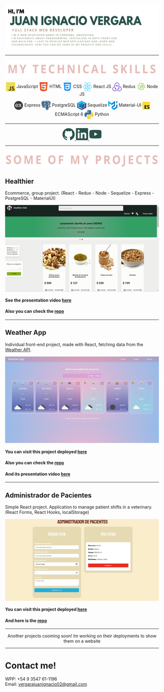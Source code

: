 <img src="./img/portada.png"/>

---
<p align="center">
<img src="./img/myskills.png" align="center" height="60"/>
</p>

<p align="center">
  <img src= "./img/skills/javascript.png" 
  width="30" height="30" align="center"/>
    JavaScript
  <img src="./img/skills/html5.png" 
  width="30" height="30" align="center"/>
    HTML
  <img src="./img/skills/css.png"
  width="30" height="30" align="center"/>
    CSS
  <img src="./img/skills/react.png"
   width="30" height="30" align="center"/>
    React JS
  <img src="./img/skills/redux.png"
  width="30" height="30" align="center"/>
    Redux
  <img src="./img/skills/nodejs.png"
  width="30" height="30" align="center"/>
    Node JS
</p>  

<p align="center">
  <img src="./img/skills/express.png"
  width="30" height="30" align="center"/>
    Express
  <img src="./img/skills/postgresql.png"
   width="30" height="30" align="center"/>
    PostgreSQL
  <img src="./img/skills/sequelize.png"
  width="30" height="30" align="center"/>
    Sequelize
  <img src="./img/skills/material.svg"
   width="30" height="30" align="center"/>
    Material-UI
  <img src="./img/skills/es6.png"
   width="25" height="25" align="center"/>
    ECMAScript 6
  <img src="./img/skills/python.png"
  width="30" height="30" align="center"/>
    Python
</p>  


---  


<p align="center">
    <a href="https://github.com/nchvrgr">
      <img src='./img/skills/github.png' alt='github' height='40'>
    </a>
    <a href="https://www.linkedin.com/in/vjuanignacio/">
      <img src='./img/skills/linkedin.png' alt='linkedin' height='40'>
    </a>
    <a href="https://www.youtube.com/channel/UCJEc7_MV17qQWBY0IM-QF4g/featured">
      <img src='./img/skills/youtube.png' alt='youtube' height='40'>
    </a>    
</p>

---  

<p align="center">
  <img src="./img/myprojects.png" align="center" height="60"/>
  <br/>
</p>


## Healthier
Ecommerce, group project. (React - Redux - Node - Sequelize - Express - PostgreSQL - MaterialUI)

<p align="center">
  <img src="./img/healthier.png" align="center" heigth="300"/>
</p>

#### See the presentation video [here](https://www.youtube.com/watch?v=21vTycn4p0A)
#### Also you can check the [repo](https://github.com/Healthier-Group/Healthier)  

---  

## Weather App
Individual front-end project, made with React, fetching data from the [Weather API](https://openweathermap.org/api).

<p align="center">
  <img src="./img/weather.png" align="center" heigth="300"/>
</p>

#### You can visit this project deployed [here](https://weather-app-pink-seven.vercel.app/)
#### Also you can check the [repo](https://github.com/nchvrgr/weatherApp)
#### And its presentation video [here](https://www.youtube.com/watch?v=QfT3XzXaM6s)  

---

## Administrador de Pacientes

Simple React project. Application to manage patient shifts in a veterinary. (React Forms, React Hooks, localStorage)

<p align="center">
  <img src="./img/adminPacientes.png" align="center" heigth="300"/>
</p>


#### You can visit this project deployed [here](https://admin-pacientes.vercel.app/)
#### And here is the [repo](https://github.com/nchvrgr/admin-pacientes)


<hr/>
<p align="center">Another projects cooming soon! Im working on their deployments to show them on a website</p>
<hr/>


# Contact me! 

WPP: +54 9 3547 61-1196
<br/>
Email: vergarajuanignacio02@gmail.com 